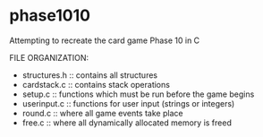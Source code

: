 # phase1010
Attempting to recreate the card game Phase 10 in C 

FILE ORGANIZATION:
* structures.h :: contains all structures 
* cardstack.c :: contains stack operations 
* setup.c :: functions which must be run before the game begins
* userinput.c :: functions for user input (strings or integers)
* round.c :: where all game events take place 
* free.c :: where all dynamically allocated memory is freed 
